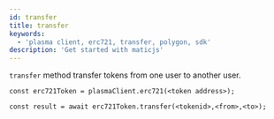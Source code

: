 ```yaml
---
id: transfer
title: transfer
keywords:
  - 'plasma client, erc721, transfer, polygon, sdk'
description: 'Get started with maticjs'
---
```


`transfer` method transfer tokens from one user to another user.

```
const erc721Token = plasmaClient.erc721(<token address>);

const result = await erc721Token.transfer(<tokenid>,<from>,<to>);

```
